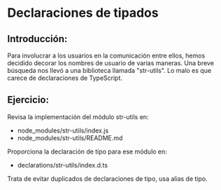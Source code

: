 # Declaraciones de tipados

## Introducción:

Para involucrar a los usuarios en la comunicación entre ellos, hemos decidido decorar los nombres de usuario de varias maneras. Una breve búsqueda nos llevó a una biblioteca
llamada "str-utils". Lo malo es que carece de declaraciones de TypeScript.

## Ejercicio:

Revisa la implementación del módulo str-utils en:
 - node_modules/str-utils/index.js
 - node_modules/str-utils/README.md

Proporciona la declaración de tipo para ese módulo en:
 - declarations/str-utils/index.d.ts

Trata de evitar duplicados de declaraciones de tipo, usa alias de tipo.


